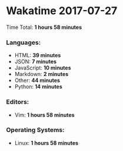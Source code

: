 # Wakatime 2017-07-27

Time Total: **1 hours 58 minutes**

### Languages:
- HTML: **39 minutes** 
- JSON: **7 minutes** 
- JavaScript: **10 minutes** 
- Markdown: **2 minutes** 
- Other: **44 minutes** 
- Python: **14 minutes** 

### Editors:
- Vim: **1 hours 58 minutes** 

### Operating Systems:
- Linux: **1 hours 58 minutes** 

